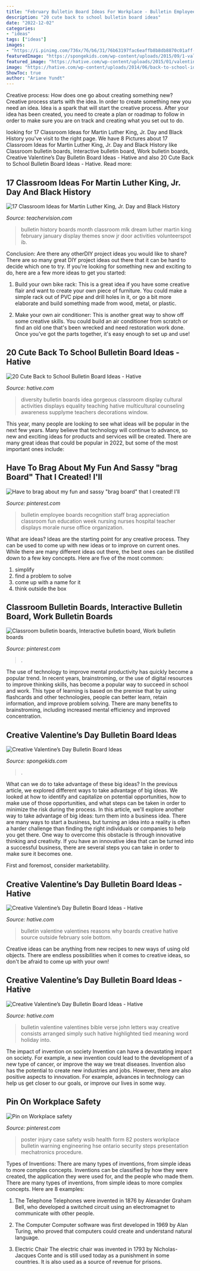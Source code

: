 ```yaml
---
title: "February Bulletin Board Ideas For Workplace - Bulletin Employee Boards Recognition Staff Brag Appreciation Classroom Fun Education Week Nursing Nurses Hospital Teacher Displays Morale Nurse Office Organization"
description: "20 cute back to school bulletin board ideas"
date: "2022-12-02"
categories:
- "ideas"
tags: ["ideas"]
images:
- "https://i.pinimg.com/736x/76/b6/31/76b63197fac6eaffb8b8db8870c01aff--ra-boards.jpg"
featuredImage: "https://spongekids.com/wp-content/uploads/2015/09/1-valentines-day-bulletin-board.jpg"
featured_image: "https://hative.com/wp-content/uploads/2015/01/valentines-day-bulletin-board/14-valentines-day-bulletin-board.jpg"
image: "https://hative.com/wp-content/uploads/2014/06/back-to-school-ideas/19-gorgeous-diversity-bulletin-board.jpg"
ShowToc: true
author: "Ariane Yundt"
---
```



Creative process: How does one go about creating something new?
Creative process starts with the idea. In order to create something new you need an idea. Idea is a spark that will start the creative process. After your idea has been created, you need to create a plan or roadmap to follow in order to make sure you are on track and creating what you set out to do.

	

		
looking for 17 Classroom Ideas for Martin Luther King, Jr. Day and Black History you've visit to the right page. We have 8 Pictures about 17 Classroom Ideas for Martin Luther King, Jr. Day and Black History like Classroom bulletin boards, Interactive bulletin board, Work bulletin boards, Creative Valentine’s Day Bulletin Board Ideas - Hative and also 20 Cute Back to School Bulletin Board Ideas - Hative. Read more:
		
    
## 17 Classroom Ideas For Martin Luther King, Jr. Day And Black History

<img loading=lazy src="https://www.teachervision.com/sites/default/files/2018-01/308332a84c0a192153418e8ed5782019.jpg" onerror="this.onerror=null;this.src='https://tse4.mm.bing.net/th?id=OIP.Kj9REBtdbLmCC3x2YQi58AHaFj&amp;pid=15.1';" alt="17 Classroom Ideas for Martin Luther King, Jr. Day and Black History">

_Source: teachervision.com_

>bulletin history boards month classroom mlk dream luther martin king february january display themes snow jr door activities volunteerspot ib. 

	

Conclusion: Are there any otherDIY project ideas you would like to share?
There are so many great DIY project ideas out there that it can be hard to decide which one to try. If you're looking for something new and exciting to do, here are a few more ideas to get you started: 
1. Build your own bike rack: This is a great idea if you have some creative flair and want to create your own piece of furniture. You could make a simple rack out of PVC pipe and drill holes in it, or go a bit more elaborate and build something made from wood, metal, or plastic. 

2. Make your own air conditioner: This is another great way to show off some creative skills. You could build an air conditioner from scratch or find an old one that's been wrecked and need restoration work done. Once you've got the parts together, it's easy enough to set up and use!

    
## 20 Cute Back To School Bulletin Board Ideas - Hative

<img loading=lazy src="https://hative.com/wp-content/uploads/2014/06/back-to-school-ideas/19-gorgeous-diversity-bulletin-board.jpg" onerror="this.onerror=null;this.src='https://tse2.mm.bing.net/th?id=OIP.ZKl-_D2SGDhyrv8lvNPBmwHaFj&amp;pid=15.1';" alt="20 Cute Back to School Bulletin Board Ideas - Hative">

_Source: hative.com_

>diversity bulletin boards idea gorgeous classroom display cultural activities displays equality teaching hative multicultural counseling awareness supplyme teachers decorations window. 

	

This year, many people are looking to see what ideas will be popular in the next few years. Many believe that technology will continue to advance, so new and exciting ideas for products and services will be created. There are many great ideas that could be popular in 2022, but some of the most important ones include: 

    
## Have To Brag About My Fun And Sassy &quot;brag Board&quot; That I Created! I&#039;ll

<img loading=lazy src="https://i.pinimg.com/736x/32/f2/5a/32f25a47d3c2021ac71ade71a8054842--junior-high-classroom-decorations-brag-board.jpg?b=t" onerror="this.onerror=null;this.src='https://tse3.mm.bing.net/th?id=OIP.bedx85xtfbNSUOKnAO3UAwHaJ3&amp;pid=15.1';" alt="Have to brag about my fun and sassy &quot;brag board&quot; that I created! I&#039;ll">

_Source: pinterest.com_

>bulletin employee boards recognition staff brag appreciation classroom fun education week nursing nurses hospital teacher displays morale nurse office organization. 

	

What are ideas?
Ideas are the starting point for any creative process. They can be used to come up with new ideas or to improve on current ones. While there are many different ideas out there, the best ones can be distilled down to a few key concepts. Here are five of the most common:
1. simplify
2. find a problem to solve
3. come up with a name for it
4. think outside the box

    
## Classroom Bulletin Boards, Interactive Bulletin Board, Work Bulletin Boards

<img loading=lazy src="https://i.pinimg.com/736x/76/b6/31/76b63197fac6eaffb8b8db8870c01aff--ra-boards.jpg" onerror="this.onerror=null;this.src='https://tse4.mm.bing.net/th?id=OIP.4dwd5viU-TClrWBqs471wwHaJ3&amp;pid=15.1';" alt="Classroom bulletin boards, Interactive bulletin board, Work bulletin boards">

_Source: pinterest.com_

>. 

	

The use of technology to improve mental productivity has quickly become a popular trend. In recent years, brainstroming, or the use of digital resources to improve thinking skills, has become a popular way to succeed in school and work. This type of learning is based on the premise that by using flashcards and other technologies, people can better learn, retain information, and improve problem solving. There are many benefits to brainstroming, including increased mental efficiency and improved concentration.

    
## Creative Valentine’s Day Bulletin Board Ideas

<img loading=lazy src="https://spongekids.com/wp-content/uploads/2015/09/1-valentines-day-bulletin-board.jpg" onerror="this.onerror=null;this.src='https://tse4.mm.bing.net/th?id=OIP.U8XCx14UHyA1xnjhkQGPMgHaOR&amp;pid=15.1';" alt="Creative Valentine’s Day Bulletin Board Ideas">

_Source: spongekids.com_

>. 

	

What can we do to take advantage of these big ideas?
In the previous article, we explored different ways to take advantage of big ideas. We looked at how to identify and capitalize on potential opportunities, how to make use of those opportunities, and what steps can be taken in order to minimize the risk during the process. In this article, we'll explore another way to take advantage of big ideas: turn them into a business idea.
There are many ways to start a business, but turning an idea into a reality is often a harder challenge than finding the right individuals or companies to help you get there. One way to overcome this obstacle is through innovative thinking and creativity. If you have an innovative idea that can be turned into a successful business, there are several steps you can take in order to make sure it becomes one. 

First and foremost, consider marketability.

    
## Creative Valentine’s Day Bulletin Board Ideas - Hative

<img loading=lazy src="https://hative.com/wp-content/uploads/2015/01/valentines-day-bulletin-board/14-valentines-day-bulletin-board.jpg" onerror="this.onerror=null;this.src='https://tse4.mm.bing.net/th?id=OIP.y7omb4TbVuS8oQGtpVvbjgHaKR&amp;pid=15.1';" alt="Creative Valentine’s Day Bulletin Board Ideas - Hative">

_Source: hative.com_

>bulletin valentine valentines reasons why boards creative hative source outside february sole bottom. 

	

Creative ideas can be anything from new recipes to new ways of using old objects. There are endless possibilities when it comes to creative ideas, so don't be afraid to come up with your own!

    
## Creative Valentine’s Day Bulletin Board Ideas - Hative

<img loading=lazy src="https://hative.com/wp-content/uploads/2015/01/valentines-day-bulletin-board/2-valentines-day-bulletin-board.jpg" onerror="this.onerror=null;this.src='https://tse2.mm.bing.net/th?id=OIP.nUklRMJ71xTqtaLBBt2DhAHaJ4&amp;pid=15.1';" alt="Creative Valentine’s Day Bulletin Board Ideas - Hative">

_Source: hative.com_

>bulletin valentine valentines bible verse john letters way creative consists arranged simply such hative highlighted tied meaning word holiday into. 

	

The impact of invention on society
Invention can have a devastating impact on society. For example, a new invention could lead to the development of a new type of cancer, or improve the way we treat diseases. Invention also has the potential to create new industries and jobs. However, there are also positive aspects to innovation. For example, advances in technology can help us get closer to our goals, or improve our lives in some way.

    
## Pin On Workplace Safety

<img loading=lazy src="https://i.pinimg.com/736x/41/ef/27/41ef27b4c6d160a2ce9bd3aada45fd94.jpg" onerror="this.onerror=null;this.src='https://tse1.mm.bing.net/th?id=OIP.ytZj9w2NvxcHkDZF5h-O-gAAAA&amp;pid=15.1';" alt="Pin on Workplace safety">

_Source: pinterest.com_

>poster injury case safety wsib health form 82 posters workplace bulletin warning engineering hse ontario security steps presentation mechatronics procedure. 

	

Types of Inventions: There are many types of inventions, from simple ideas to more complex concepts.
Inventions can be classified by how they were created, the application they were used for, and the people who made them. There are many types of inventions, from simple ideas to more complex concepts. Here are 8 examples:
1. The Telephone 
Telephones were invented in 1876 by Alexander Graham Bell, who developed a switched circuit using an electromagnet to communicate with other people.

2. The Computer 
Computer software was first developed in 1969 by Alan Turing, who proved that computers could create and understand natural language.

3. Electric Chair 
The electric chair was invented in 1793 by Nicholas-Jacques Conte and is still used today as a punishment in some countries. It is also used as a source of revenue for prisons. 

